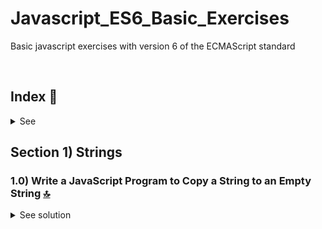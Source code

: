 # Javascript_ES6_Basic_Exercises
Basic javascript exercises with version 6 of the ECMAScript standard

 <br>

<!------Start Index----->

## Index 📜

<details>
 <summary> See </summary>
 <br>
  
 ### Section 1) Strings

* [1.0) Write a JavaScript Program to Copy a String to an Empty String.](#10-write-a-javascript-program-to-copy-a-string-to-an-empty-string-)
 
<br>

</details>

<!------Stop Index----->



## Section 1) Strings

### 1.0) Write a JavaScript Program to Copy a String to an Empty String [🔝](#index-)

<details>
  <summary>See solution</summary>
 <br>

#### Solution
 ```js
let emptyString = "";
let stringWithContent = "7623762736762367";
emptyString = emptyString + stringWithContent;

console.log(emptyString);
 ```

#### Console
 ```js
7623762736762367
 ```


<br>

</details>

